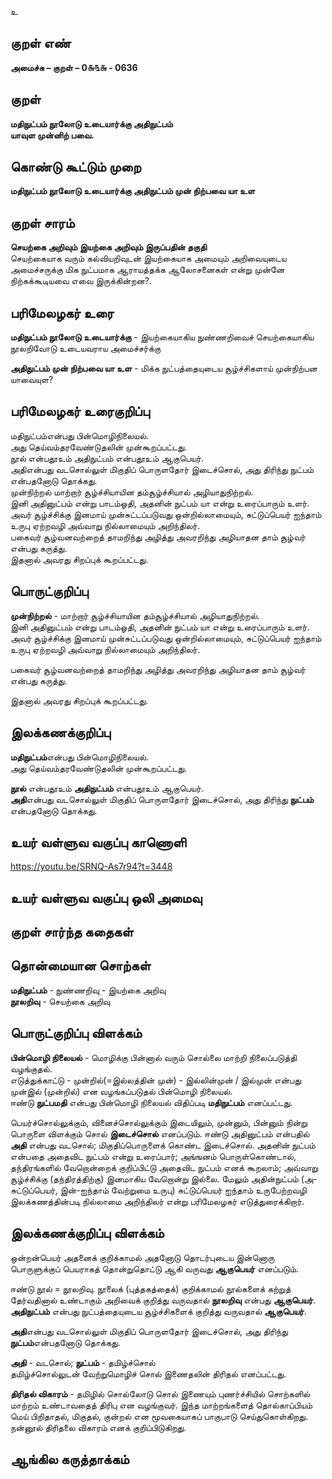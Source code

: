 உ

## குறள் எண் 

**அமைச்சு – குறள் – 0௬௩௬ - 0636**  

## குறள் 

**மதிநுட்பம் நூலோடு உடையார்க்கு அதிநுட்பம்  
யாவுள முன்னிற் பவை.**  

## கொண்டு கூட்டும் முறை

**மதிநுட்பம் நூலோடு உடையார்க்கு அதிநுட்பம் முன் நிற்பவை யா உள**  

## குறள் சாரம் 

**செயற்கை அறிவும் இயற்கை அறிவும் இருப்பதின் தகுதி**  
செயற்கையாக வரும் கல்வியறிவுடன் இயற்கையாக அமையும் அறிவையுடைய அமைச்சருக்கு மிக நுட்பமாக ஆராயத்தக்க ஆலோசனைகள் என்று முன்னே நிற்கக்கூடியவை எவை இருக்கின்றன?.  

## பரிமேலழகர் உரை

**மதிநுட்பம் நூலோடு உடையார்க்கு** - இயற்கையாகிய நுண்ணறிவைச் செயற்கையாகிய நூலறிவோடு உடையவராய அமைச்சர்க்கு  

**அதிநுட்பம் முன் நிற்பவை யா உள** - மிக்க நுட்பத்தையுடைய சூழ்ச்சிகளாய் முன்நிற்பன யாவையுள? 

## பரிமேலழகர் உரைகுறிப்பு   

மதிநுட்பம்என்பது பின்மொழிநிலையல்.  
அது தெய்வம்தரவேண்டுதலின் முன்கூறப்பட்டது.  
நூல் என்பதூஉம் அதிநுட்பம் என்பதூஉம் ஆகுபெயர்.  
அதிஎன்பது வடசொல்லுள் மிகுதிப் பொருளதோர் இடைச்சொல், அது திரிந்து நுட்பம் என்பதனோடு தொக்கது.  
முன்நிற்றல் மாற்றார் சூழ்ச்சியாயின தம்சூழ்ச்சியால் அழியாதுநிற்றல்.  
இனி அதினுட்பம் என்று பாடம்ஓதி, அதனின் நுட்பம் யா என்று உரைப்பாரும் உளர்.   
அவர் சூழ்ச்சிக்கு இனமாய் முன்சுட்டப்படுவது ஒன்றில்லாமையும், சுட்டுப்பெயர் ஐந்தாம் உருபு ஏற்றவழி அவ்வாறு நில்லாமையும் அறிந்திலர்.   
பகைவர் சூழ்வனவற்றைத் தாமறிந்து அழித்து அவரறிந்து அழியாதன தாம் சூழ்வர் என்பது கருத்து.  
இதனால் அவரது சிறப்புக் கூறப்பட்டது.     

## பொருட்குறிப்பு 

**முன்நிற்றல்** -  மாற்றார் சூழ்ச்சியாயின தம்சூழ்ச்சியால் அழியாதுநிற்றல்.  
இனி அதினுட்பம் என்று பாடம்ஓதி, அதனின் நுட்பம் யா என்று உரைப்பாரும் உளர்.   
அவர் சூழ்ச்சிக்கு இனமாய் முன்சுட்டப்படுவது ஒன்றில்லாமையும், சுட்டுப்பெயர் ஐந்தாம் உருபு ஏற்றவழி அவ்வாறு நில்லாமையும் அறிந்திலர்.   

பகைவர் சூழ்வனவற்றைத் தாமறிந்து அழித்து அவரறிந்து அழியாதன தாம் சூழ்வர் என்பது கருத்து.  

இதனால் அவரது சிறப்புக் கூறப்பட்டது.  

## இலக்கணக்குறிப்பு  

**மதிநுட்பம்**என்பது பின்மொழிநிலையல்.  
அது தெய்வம்தரவேண்டுதலின் முன்கூறப்பட்டது.  

**நூல்** என்பதூஉம் **அதிநுட்பம்** என்பதூஉம் ஆகுபெயர்.  
**அதி**என்பது வடசொல்லுள் மிகுதிப் பொருளதோர் இடைச்சொல், அது திரிந்து **நுட்பம்** என்பதனோடு தொக்கது.   

## உயர் வள்ளுவ வகுப்பு காணொளி

https://youtu.be/SRNQ-As7r94?t=3448 

## உயர் வள்ளுவ வகுப்பு ஒலி அமைவு 

 
## குறள் சார்ந்த கதைகள் 


## தொன்மையான சொற்கள்

**மதிநுட்பம்** - நுண்ணறிவு - இயற்கை அறிவு  
**நூலறிவு** - செயற்கை அறிவு  

## பொருட்குறிப்பு விளக்கம்

**பின்மொழி நிலையல்** - மொழிக்கு பின்னால் வரும் சொல்லை மாற்றி நிலைப்படுத்தி வழங்குதல்.  
எடுத்துக்காட்டு - முன்றில்(=இல்லத்தின் முன்) - இல்லின்முன் / இல்முன் என்பது முன்இல் (முன்றில்) என வழங்கப்படுதல் பின்மொழி நிலையல்.  
ஈண்டு **நுட்பமதி** என்பது பின்மொழி நிலையல் விதிப்படி **மதிநுட்பம்** எனப்பட்டது.  

பெயர்ச்சொல்லுக்கும், வினைச்சொல்லுக்கும் இடையிலும், முன்னும், பின்னும் நின்று பொருளை விளக்கும் சொல் **இடைச்சொல்** எனப்படும். ஈண்டு அதினுட்பம் என்பதில் **அதி** என்பது வடசொல்; மிகுதிப்பொருளைக் கொண்ட இடைச்சொல். அதனின் நுட்பம் என்பதை அதைவிட நுட்பம் என்று உரைப்பார்; அங்ஙனம் பொருள்கொண்டால், தந்திரங்களில் வேறொன்றைக் குறிப்பிட்டு அதைவிட நுட்பம் எனக் கூறலாம்; அவ்வாறு சூழ்ச்சிக்கு (தந்திரத்திற்கு) இனமாகிய வேறொன்று இல்லை. மேலும் அதின்நுட்பம் (அ-சுட்டுப்பெயர், இன்-ஐந்தாம் வேற்றுமை உருபு) சுட்டுப்பெயர் ஐந்தாம் உருபேற்றவழி இலக்கணத்தின்படி நில்லாமை அறிந்திலர் என்று பரிமேலழகர் எடுத்துரைக்கிறார்.  

## இலக்கணக்குறிப்பு விளக்கம்

ஒன்றன்பெயர் அதனைக் குறிக்காமல் அதனோடு தொடர்புடைய இன்னொரு பொருளுக்குப் பெயராகத் தொன்றுதொட்டு ஆகி வருவது **ஆகுபெயர்** எனப்படும்.  

ஈண்டு நூல் = நூலறிவு. நூலைக் (புத்தகத்தைக்) குறிக்காமல் நூல்களைக் கற்றுத் தேர்வதினால் உண்டாகும் அறிவைக் குறித்து வருவதால் **நூலறிவு** என்பது **ஆகுபெயர்**. 
**அதிநுட்பம்** என்பது நுட்பத்தையுடைய சூழ்ச்சிகளைக் குறித்து வருவதால் **ஆகுபெயர்**.

**அதி**என்பது வடசொல்லுள் மிகுதிப் பொருளதோர் இடைச்சொல், அது திரிந்து **நுட்பம்**என்பதனோடு தொக்கது.  

**அதி** - வடசொல்; **நுட்பம்** - தமிழ்ச்சொல்  
தமிழ்ச்சொல்லுடன் வேற்றுமொழிச் சொல் இணைதலின் திரிதல் எனப்பட்டது.  

**திரிதல் விகாரம்** -  தமிழில் சொல்லோடு சொல் இணையும் புணர்ச்சியில் சொற்களில் மாற்றம் உண்டாவதைத் திரிபு என வழங்குவர். இந்த மாற்றங்களைத் தொல்காப்பியம் மெய் பிறிதாதல், மிகுதல், குன்றல் என மூவகையாகப் பாகுபாடு செய்துகொள்கிறது. நன்னூல் திரிதலை விகாரம் எனக் குறிப்பிடுகிறது. 

## ஆங்கில கருத்தாக்கம் 


